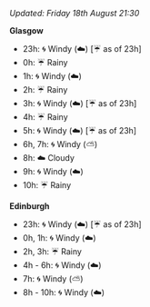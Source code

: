 *Updated: Friday 18th August 21:30*

**Glasgow**

* 23h: :cyclone: Windy (:cloud:) [:umbrella: as of 23h]
* 0h: :umbrella: Rainy
* 1h: :cyclone: Windy (:cloud:)
* 2h: :umbrella: Rainy
* 3h: :cyclone: Windy (:cloud:) [:umbrella: as of 23h]
* 4h: :umbrella: Rainy
* 5h: :cyclone: Windy (:cloud:) [:umbrella: as of 23h]
* 6h, 7h: :cyclone: Windy (:partly_sunny:)
* 8h: :cloud: Cloudy
* 9h: :cyclone: Windy (:cloud:)
* 10h: :umbrella: Rainy

**Edinburgh**

* 23h: :cyclone: Windy (:cloud:) [:umbrella: as of 23h]
* 0h, 1h: :cyclone: Windy (:cloud:)
* 2h, 3h: :umbrella: Rainy
* 4h - 6h: :cyclone: Windy (:cloud:)
* 7h: :cyclone: Windy (:partly_sunny:)
* 8h - 10h: :cyclone: Windy (:cloud:)
